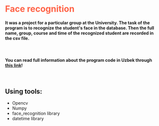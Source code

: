 <h1 style="color:Tomato;"> Face recognition </h1>
<h4>
  It was a project for a particular group at the University. The task of the program is to recognize the student's face in the database. Then the full name, group,     course and time of the recognized student are recorded in the csv file.
</h4>
</br>
<h4>
  You can read full information about the program code in Uzbek through <a href="https://github.com/Shohruhtukhtashev/FaceRecognition/blob/bb0e6f6a572e790f0cd0173efd8ec1dd5ae0de36/Kamera%20yordamida%20yuzni%20tanib%20olish%20dasturi(for%20github).pdf">this link</a>!
</h4>
</br>
<h2>
  Using tools:
</h2>
<ul>
  <li>Opencv</li>
  <li>Numpy</li>
  <li>face_recognition library</li>
  <li>datetime library</li>
</ul>
  
